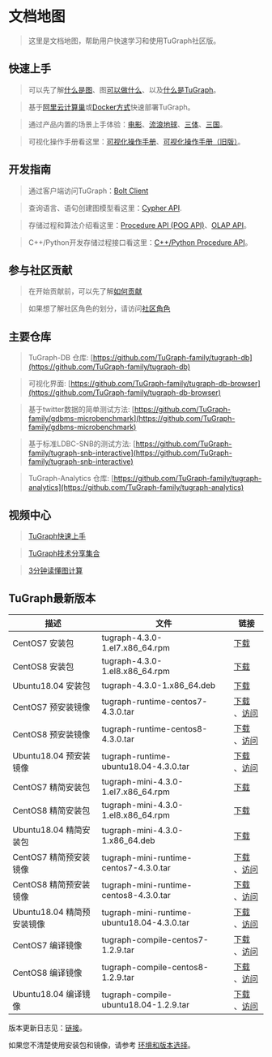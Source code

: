 # 文档地图

> 这里是文档地图，帮助用户快速学习和使用TuGraph社区版。

## 快速上手

> 可以先了解[什么是图](./2.introduction/1.what-is-graph.md)、图[可以做什么](./2.introduction/8.scenarios.md)、以及[什么是TuGraph](./2.introduction/3.what-is-tugraph.md)。

> 基于[阿里云计算巢](5.installation&running/5.cloud-deployment.md)或[Docker方式](5.installation&running/3.docker-deployment.md)快速部署TuGraph。

> 通过产品内置的场景上手体验：[电影](./3.quick-start/2.demo/1.movie.md)、[流浪地球](./3.quick-start/2.demo/2.wandering-earth.md)、[三体](./3.quick-start/2.demo/3.the-three-body.md)、[三国](./3.quick-start/2.demo/4.three-kingdoms.md)。

> 可视化操作手册看这里：[可视化操作手册](./4.user-guide/1.tugraph-browser.md)、[可视化操作手册（旧版）](./4.user-guide/2.tugraph-browser-legacy.md)。

## 开发指南

> 通过客户端访问TuGraph：[Bolt Client](7.client-tools/5.bolt-client.md)

> 查询语言、语句创建图模型看这里：[Cypher API](8.query/1.cypher.md).

> 存储过程和算法介绍看这里：[Procedure API (POG API)](9.olap&procedure/1.procedure/1.procedure.md)、[OLAP API](9.olap&procedure/2.olap/1.tutorial.md)。

> C++/Python开发存储过程接口看这里：[C++/Python Procedure API](9.olap&procedure/1.procedure/index.rst)。

## 参与社区贡献

> 在开始贡献前，可以先了解[如何贡献](12.contributor-manual/1.contributing.md)

> 如果想了解社区角色的划分，请访问[社区角色](12.contributor-manual/2.community-roles.md)

## 主要仓库

> TuGraph-DB 仓库: [https://github.com/TuGraph-family/tugraph-db](https://github.com/TuGraph-family/tugraph-db)

> 可视化界面: [https://github.com/TuGraph-family/tugraph-db-browser](https://github.com/TuGraph-family/tugraph-db-browser)

> 基于twitter数据的简单测试方法: [https://github.com/TuGraph-family/gdbms-microbenchmark](https://github.com/TuGraph-family/gdbms-microbenchmark)

> 基于标准LDBC-SNB的测试方法: [https://github.com/TuGraph-family/tugraph-snb-interactive](https://github.com/TuGraph-family/tugraph-snb-interactive)

> TuGraph-Analytics 仓库: [https://github.com/TuGraph-family/tugraph-analytics](https://github.com/TuGraph-family/tugraph-analytics)

## 视频中心

> [TuGraph快速上手](https://space.bilibili.com/1196053065/channel/seriesdetail?sid=2593741)

> [TuGraph技术分享集合](https://space.bilibili.com/1196053065/channel/seriesdetail?sid=3009777)

> [3分钟读懂图计算](https://www.bilibili.com/video/BV15U4y1r7AW/)

## TuGraph最新版本

| 描述                  | 文件                                         | 链接                                                                                                                                                                                              |
|---------------------|--------------------------------------------|-------------------------------------------------------------------------------------------------------------------------------------------------------------------------------------------------|
| CentOS7 安装包         | tugraph-4.3.0-1.el7.x86_64.rpm             | [下载](https://tugraph-web.oss-cn-beijing.aliyuncs.com/tugraph/tugraph-4.3.0/tugraph-4.3.0-1.el7.x86_64.rpm) |
| CentOS8 安装包         | tugraph-4.3.0-1.el8.x86_64.rpm             | [下载](https://tugraph-web.oss-cn-beijing.aliyuncs.com/tugraph/tugraph-4.3.0/tugraph-4.3.0-1.el8.x86_64.rpm) |
| Ubuntu18.04 安装包     | tugraph-4.3.0-1.x86_64.deb                 | [下载](https://tugraph-web.oss-cn-beijing.aliyuncs.com/tugraph/tugraph-4.3.0/tugraph-4.3.0-1.x86_64.deb)  |
| CentOS7 预安装镜像       | tugraph-runtime-centos7-4.3.0.tar          | [下载](https://tugraph-web.oss-cn-beijing.aliyuncs.com/tugraph/tugraph-4.3.0/tugraph-runtime-centos7-4.3.0.tar) 、[访问](https://hub.docker.com/r/tugraph/tugraph-runtime-centos7)                   |
| CentOS8 预安装镜像       | tugraph-runtime-centos8-4.3.0.tar          | [下载](https://tugraph-web.oss-cn-beijing.aliyuncs.com/tugraph/tugraph-4.3.0/tugraph-runtime-centos8-4.3.0.tar) 、[访问](https://hub.docker.com/r/tugraph/tugraph-runtime-centos8)                   |
| Ubuntu18.04 预安装镜像   | tugraph-runtime-ubuntu18.04-4.3.0.tar      | [下载](https://tugraph-web.oss-cn-beijing.aliyuncs.com/tugraph/tugraph-4.3.0/tugraph-runtime-ubuntu18.04-4.3.0.tar) 、[访问](https://hub.docker.com/r/tugraph/tugraph-runtime-ubuntu18.04)           |
| CentOS7 精简安装包       | tugraph-mini-4.3.0-1.el7.x86_64.rpm        | [下载](https://tugraph-web.oss-cn-beijing.aliyuncs.com/tugraph/tugraph-4.3.0/tugraph-mini-4.3.0-1.el7.x86_64.rpm)                                                                                 |
| CentOS8 精简安装包       | tugraph-mini-4.3.0-1.el8.x86_64.rpm        | [下载](https://tugraph-web.oss-cn-beijing.aliyuncs.com/tugraph/tugraph-4.3.0/tugraph-mini-4.3.0-1.el8.x86_64.rpm)                                                                                 |
| Ubuntu18.04 精简安装包   | tugraph-mini-4.3.0-1.x86_64.deb            | [下载](https://tugraph-web.oss-cn-beijing.aliyuncs.com/tugraph/tugraph-4.3.0/tugraph-mini-4.3.0-1.x86_64.deb)                                                                                     |
| CentOS7 精简预安装镜像     | tugraph-mini-runtime-centos7-4.3.0.tar     | [下载](https://tugraph-web.oss-cn-beijing.aliyuncs.com/tugraph/tugraph-4.3.0/tugraph-mini-runtime-centos7-4.3.0.tar) 、[访问](https://hub.docker.com/r/tugraph/tugraph-mini-runtime-centos7)         |
| CentOS8 精简预安装镜像     | tugraph-mini-runtime-centos8-4.3.0.tar     | [下载](https://tugraph-web.oss-cn-beijing.aliyuncs.com/tugraph/tugraph-4.3.0/tugraph-mini-runtime-centos8-4.3.0.tar) 、[访问](https://hub.docker.com/r/tugraph/tugraph-mini-runtime-centos8)         |
| Ubuntu18.04 精简预安装镜像 | tugraph-mini-runtime-ubuntu18.04-4.3.0.tar | [下载](https://tugraph-web.oss-cn-beijing.aliyuncs.com/tugraph/tugraph-4.3.0/tugraph-mini-runtime-ubuntu18.04-4.3.0.tar) 、[访问](https://hub.docker.com/r/tugraph/tugraph-mini-runtime-ubuntu18.04) |
| CentOS7 编译镜像        | tugraph-compile-centos7-1.2.9.tar          | [下载](https://tugraph-web.oss-cn-beijing.aliyuncs.com/tugraph/tugraph-docker-compile/tugraph-compile-centos7-1.2.9.tar) 、[访问](https://hub.docker.com/r/tugraph/tugraph-compile-centos7)          |
| CentOS8 编译镜像        | tugraph-compile-centos8-1.2.9.tar          | [下载](https://tugraph-web.oss-cn-beijing.aliyuncs.com/tugraph/tugraph-docker-compile/tugraph-compile-centos8-1.2.9.tar) 、[访问](https://hub.docker.com/r/tugraph/tugraph-compile-centos8)          |
| Ubuntu18.04 编译镜像    | tugraph-compile-ubuntu18.04-1.2.9.tar      | [下载](https://tugraph-web.oss-cn-beijing.aliyuncs.com/tugraph/tugraph-docker-compile/tugraph-compile-ubuntu18.04-1.2.9.tar) 、[访问](https://hub.docker.com/r/tugraph/tugraph-compile-ubuntu18.04)  |


版本更新日志见：[链接](https://github.com/TuGraph-family/tugraph-db/blob/master/release/CHANGELOG_CN.md )。

如果您不清楚使用安装包和镜像，请参考 [环境和版本选择](13.best-practices/4.selection.md)。